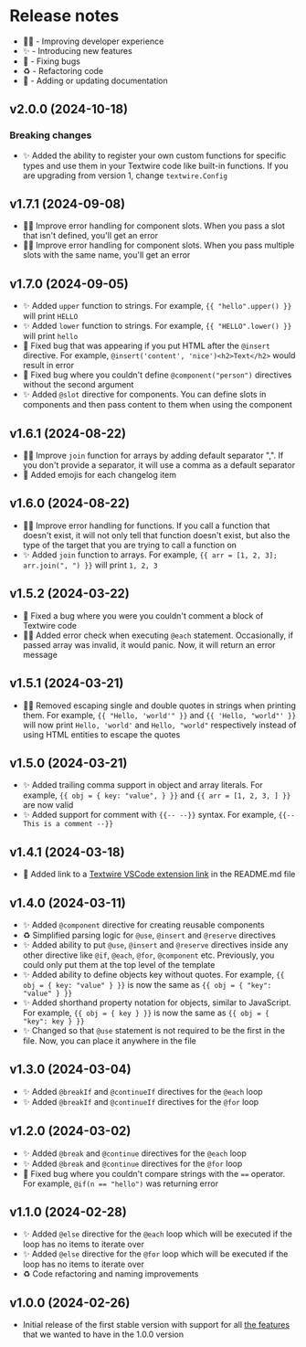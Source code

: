 # Release notes

* 🧑‍💻 - Improving developer experience
* ✨ - Introducing new features
* 🐛 - Fixing bugs
* ♻️ - Refactoring code
* 📝 - Adding or updating documentation

## v2.0.0 (2024-10-18)
### Breaking changes
- ✨ Added the ability to register your own custom functions for specific types and use them in your Textwire code like built-in functions. If you are upgrading from version 1, change `textwire.Config`

## v1.7.1 (2024-09-08)
- 🧑‍💻 Improve error handling for component slots. When you pass a slot that isn't defined, you'll get an error
- 🧑‍💻 Improve error handling for component slots. When you pass multiple slots with the same name, you'll get an error

## v1.7.0 (2024-09-05)
- ✨ Added `upper` function to strings. For example, `{{ "hello".upper() }}` will print `HELLO`
- ✨ Added `lower` function to strings. For example, `{{ "HELLO".lower() }}` will print `hello`
- 🐛 Fixed bug that was appearing if you put HTML after the `@insert` directive. For example, `@insert('content', 'nice')<h2>Text</h2>` would result in error
- 🐛 Fixed bug where you couldn't define `@component("person")` directives without the second argument
- ✨ Added `@slot` directive for components. You can define slots in components and then pass content to them when using the component

## v1.6.1 (2024-08-22)
- 🧑‍💻 Improve `join` function for arrays by adding default separator ",". If you don't provide a separator, it will use a comma as a default separator
- 📝 Added emojis for each changelog item

## v1.6.0 (2024-08-22)
- 🧑‍💻 Improve error handling for functions. If you call a function that doesn't exist, it will not only tell that function doesn't exist, but also the type of the target that you are trying to call a function on
- ✨ Added `join` function to arrays. For example, `{{ arr = [1, 2, 3]; arr.join(", ") }}` will print `1, 2, 3`

## v1.5.2 (2024-03-22)
- 🐛 Fixed a bug where you were you couldn't comment a block of Textwire code
- 🧑‍💻 Added error check when executing `@each` statement. Occasionally, if passed array was invalid, it would panic. Now, it will return an error message

## v1.5.1 (2024-03-21)
- 🧑‍💻 Removed escaping single and double quotes in strings when printing them. For example, `{{ "Hello, 'world'" }}` and `{{ 'Hello, "world"' }}` will now print `Hello, 'world'` and `Hello, "world"` respectively instead of using HTML entities to escape the quotes

## v1.5.0 (2024-03-21)
- ✨ Added trailing comma support in object and array literals. For example, `{{ obj = { key: "value", } }}` and `{{ arr = [1, 2, 3, ] }}` are now valid
- ✨ Added support for comment with `{{-- --}}` syntax. For example, `{{-- This is a comment --}}`

## v1.4.1 (2024-03-18)
- 📝 Added link to a [Textwire VSCode extension link](https://marketplace.visualstudio.com/items?itemName=SerhiiCho.textwire) in the README.md file

## v1.4.0 (2024-03-11)
- ✨ Added `@component` directive for creating reusable components
- ♻️ Simplified parsing logic for `@use`, `@insert` and `@reserve` directives
- ✨ Added ability to put `@use`, `@insert` and `@reserve` directives inside any other directive like `@if`, `@each`, `@for`, `@component` etc. Previously, you could only put them at the top level of the template
- ✨ Added ability to define objects key without quotes. For example, `{{ obj = { key: "value" } }}` is now the same as `{{ obj = { "key": "value" } }}`
- ✨ Added shorthand property notation for objects, similar to JavaScript. For example, `{{ obj = { key } }}` is now the same as `{{ obj = { "key": key } }}`
- ✨ Changed so that `@use` statement is not required to be the first in the file. Now, you can place it anywhere in the file

## v1.3.0 (2024-03-04)
- ✨ Added `@breakIf` and `@continueIf` directives for the `@each` loop
- ✨ Added `@breakIf` and `@continueIf` directives for the `@for` loop

## v1.2.0 (2024-03-02)
- ✨ Added `@break` and `@continue` directives for the `@each` loop
- ✨ Added `@break` and `@continue` directives for the `@for` loop
- 🐛 Fixed bug where you couldn't compare strings with the `==` operator. For example, `@if(n == "hello")` was returning error

## v1.1.0 (2024-02-28)
- ✨ Added `@else` directive for the `@each` loop which will be executed if the loop has no items to iterate over
- ✨ Added `@else` directive for the `@for` loop which will be executed if the loop has no items to iterate over
- ♻️ Code refactoring and naming improvements

## v1.0.0 (2024-02-26)
- Initial release of the first stable version with support for all [the features](https://textwire.github.io/1.x/language-elements/) that we wanted to have in the 1.0.0 version